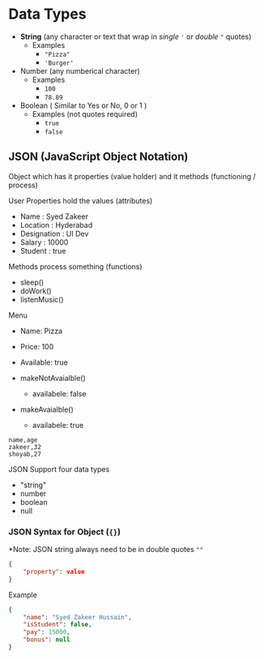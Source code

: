 # Data Types

- **String** (any character or text that wrap in *single* `'` or *double* `"` quotes)
    - Examples
        - `"Pizza"`  
        - `'Burger'`
- Number (any numberical character)
    - Examples
        - `100`
        - `78.89`
- Boolean ( Similar to Yes or No, 0 or 1 )
    - Examples (not quotes required)
        - `true`
        - `false`


## JSON (JavaScript Object Notation)

Object which has it properties (value holder) and it methods (functioning / process)

User
Properties hold the values (attributes)
- Name          : Syed Zakeer 
- Location      : Hyderabad
- Designation   : UI Dev
- Salary        : 10000
- Student       : true

Methods    process something   (functions)
- sleep()
- doWork()
- listenMusic()


Menu
- Name: Pizza
- Price: 100
- Available: true

- makeNotAvaialble()
    - availabele: false

- makeAvaialble()
    - availabele: true


```csv
name,age
zakeer,32
shoyab,27
```

JSON Support four data types
- "string"
- number
- boolean
- null

### JSON Syntax for Object (`{}`)
*Note: JSON string always need to be in double quotes `""`
```json
{
    "property": value
}
```

Example
```json
{
    "name": "Syed Zakeer Hussain",
    "isStudent": false,
    "pay": 15000,
    "bonus": null
}
```
